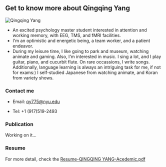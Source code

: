 ## Get to know more about Qingqing Yang

![Qingqing Yang](https://user-images.githubusercontent.com/93237538/147696234-b68ef92c-b234-4b55-8cde-189b6b5db74e.jpg) 

- An excited psychology master student interested in attention and working memory, with EEG, TMS, and fMRI facilities.
- I'm an optimistic and energetic being, a team worker, and a patient endeavor.
- During my leisure time, I like going to park and museum, watching animate and gaming. Also, I'm interested in music. I sing a lot, and I play guitar, piano, and cucurbit  flute. On rare occassions, I write songs. Additionally, language learning is always an intriguing task for me, if not for exams:) I self-studied Japanese from watching animate, and Koran from variety shows.

### Contact me
- Email: qy775@nyu.edu

- Tel: +1 (917)519-2493

### Publication
Working on it...

### Resume

For more detail, check the [Resume-QINGQING YANG-Acedemic.pdf](https://github.com/Qingqing-Yang-177/Qingqing-Yang.github.io/files/7790309/Resume-QINGQING.YANG-Acedemic.pdf)
